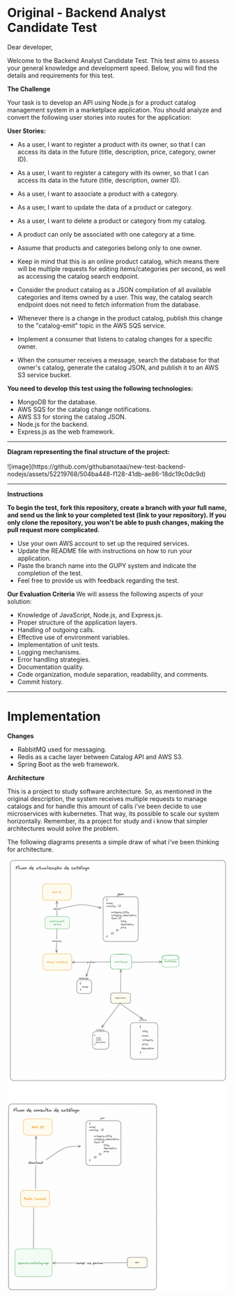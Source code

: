
<h1>Original - Backend Analyst Candidate Test</h1>
Dear developer,

Welcome to the Backend Analyst Candidate Test. This test aims to assess your general knowledge and development speed. Below, you will find the details and requirements for this test.


<strong>The Challenge</strong>

Your task is to develop an API using Node.js for a product catalog management system in a marketplace application. You should analyze and convert the following user stories into routes for the application:

<strong>User Stories:</strong>

- As a user, I want to register a product with its owner, so that I can access its data in the future (title, description, price, category, owner ID).
- As a user, I want to register a category with its owner, so that I can access its data in the future (title, description, owner ID).
- As a user, I want to associate a product with a category.
- As a user, I want to update the data of a product or category.
- As a user, I want to delete a product or category from my catalog.
- A product can only be associated with one category at a time.
- Assume that products and categories belong only to one owner.

- Keep in mind that this is an online product catalog, which means there will be multiple requests for editing items/categories per second, as well as accessing the catalog search endpoint.
- Consider the product catalog as a JSON compilation of all available categories and items owned by a user. This way, the catalog search endpoint does not need to fetch information from the database.
- Whenever there is a change in the product catalog, publish this change to the "catalog-emit" topic in the AWS SQS service.
- Implement a consumer that listens to catalog changes for a specific owner.
- When the consumer receives a message, search the database for that owner's catalog, generate the catalog JSON, and publish it to an AWS S3 service bucket.

<strong>You need to develop this test using the following technologies:</strong>

- MongoDB for the database.
- AWS SQS for the catalog change notifications.
- AWS S3 for storing the catalog JSON.
- Node.js for the backend.
- Express.js as the web framework.

<hr>
<strong>Diagram representing the final structure of the project:</strong> <br><br>
![image](https://github.com/githubanotaai/new-test-backend-nodejs/assets/52219768/504ba448-f128-41db-ae86-18dc19c0dc9d)


<hr>

<strong>Instructions</strong>

<strong>To begin the test, fork this repository, create a branch with your full name, and send us the link to your completed test (link to your repository). If you only clone the repository, you won't be able to push changes, making the pull request more complicated.</strong>
- Use your own AWS account to set up the required services.
- Update the README file with instructions on how to run your application.
- Paste the branch name into the GUPY system and indicate the completion of the test.
- Feel free to provide us with feedback regarding the test.

<strong>Our Evaluation Criteria</strong>
We will assess the following aspects of your solution:

- Knowledge of JavaScript, Node.js, and Express.js.
- Proper structure of the application layers.
- Handling of outgoing calls.
- Effective use of environment variables.
- Implementation of unit tests.
- Logging mechanisms.
- Error handling strategies.
- Documentation quality.
- Code organization, module separation, readability, and comments.
- Commit history.

<hr>
<h1>Implementation</h1>

<strong>Changes</strong>
- RabbitMQ used for messaging.
- Redis as a cache layer between Catalog API and AWS S3.
- Spring Boot as the web framework.


<strong>Architecture</strong>

 This is a project to study software architecture. So, as mentioned in the original description, the system receives multiple requests to manage catalogs and for handle this amount of calls i've been decide to use microservices with kubernetes. That way, its possible to scale our system horizontally. Remember, its a project for study and i know that simpler architectures would solve the problem.

 The following diagrams presents a simple draw of what i've been thinking for architecture.

![Diagram](https://github.com/tonelloiago/anotaai-backend-test/blob/master/assets/flow.png)

